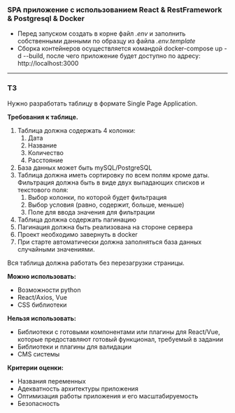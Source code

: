 ### SPA приложение с использованием React & RestFramework & Postgresql & Docker
   - Перед запуском создать в корне файл _.env_ и заполнить собственными данными по образцу из файла _.env.template_
   - Сборка контейнеров осуществляется командой docker-compose up -d --build, после чего приложение будет доступно по адресу: http://localhost:3000
---
### ТЗ

Нужно разработать таблицу в формате Single Page Application.

**Требования к таблице.**

1. Таблица должна содержать 4 колонки:
    1. Дата
    2. Название
    3. Количество
    4. Расстояние
2. База данных может быть mySQL/PostgreSQL
3. Таблица должна иметь сортировку по всем полям кроме даты. Фильтрация должна быть в виде двух выпадающих списков и текстового поля:
    1. Выбор колонки, по которой будет фильтрация
    2. Выбор условия (равно, содержит, больше, меньше)
    3. Поле для ввода значения для фильтрации
4. Таблица должна содержать пагинацию
5. Пагинация должна быть реализована на стороне сервера
6. Проект необходимо завернуть в docker
7. При старте автоматически должна заполняться база данных случайными значениями. 

Вся таблица должна работать без перезагрузки страницы.

**Можно использовать:**

- Возможности python
- React/Axios, Vue
- CSS библиотеки

**Нельзя использовать:**

- Библиотеки с готовыми компонентами или плагины для React/Vue, которые предоставляют готовый функционал, требуемый в задании
- Библиотеки и плагины для валидации
- CMS системы

**Критерии оценки:**

- Названия переменных
- Адекватность архитектуры приложения
- Оптимизация работы приложения и его масштабируемость
- Безопасность

